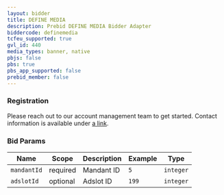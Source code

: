 ```yaml
---
layout: bidder
title: DEFINE MEDIA
description: Prebid DEFINE MEDIA Bidder Adapter
biddercode: definemedia
tcfeu_supported: true
gvl_id: 440
media_types: banner, native
pbjs: false
pbs: true
pbs_app_supported: false
prebid_member: false
---
```


### Registration

Please reach out to our account management team to get started. Contact information is available under [a link](https://definemedia.de).

### Bid Params


| Name          | Scope    | Description  | Example   | Type     |
|---------------|----------|--------------|-----------|----------|
| `mandantId` | required | Mandant ID   | `5`       | `integer`|
| `adslotId`    | optional | Adslot ID    | `199`     | `integer`|
